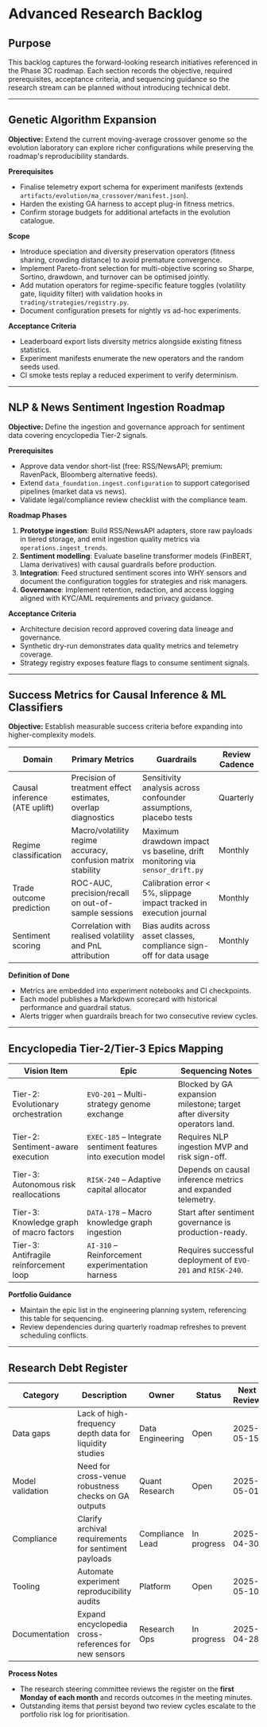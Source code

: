 # Advanced Research Backlog

## Purpose

This backlog captures the forward-looking research initiatives referenced in the
Phase 3C roadmap.  Each section records the objective, required prerequisites,
acceptance criteria, and sequencing guidance so the research stream can be
planned without introducing technical debt.

---

## Genetic Algorithm Expansion

**Objective:** Extend the current moving-average crossover genome so the
evolution laboratory can explore richer configurations while preserving the
roadmap's reproducibility standards.

**Prerequisites**
- Finalise telemetry export schema for experiment manifests (extends
  `artifacts/evolution/ma_crossover/manifest.json`).
- Harden the existing GA harness to accept plug-in fitness metrics.
- Confirm storage budgets for additional artefacts in the evolution catalogue.

**Scope**
- Introduce speciation and diversity preservation operators (fitness sharing,
  crowding distance) to avoid premature convergence.
- Implement Pareto-front selection for multi-objective scoring so Sharpe,
  Sortino, drawdown, and turnover can be optimised jointly.
- Add mutation operators for regime-specific feature toggles (volatility gate,
  liquidity filter) with validation hooks in
  `trading/strategies/registry.py`.
- Document configuration presets for nightly vs ad-hoc experiments.

**Acceptance Criteria**
- Leaderboard export lists diversity metrics alongside existing fitness
  statistics.
- Experiment manifests enumerate the new operators and the random seeds used.
- CI smoke tests replay a reduced experiment to verify determinism.

---

## NLP & News Sentiment Ingestion Roadmap

**Objective:** Define the ingestion and governance approach for sentiment data
covering encyclopedia Tier-2 signals.

**Prerequisites**
- Approve data vendor short-list (free: RSS/NewsAPI; premium: RavenPack,
  Bloomberg alternative feeds).
- Extend `data_foundation.ingest.configuration` to support categorised
  pipelines (market data vs news).
- Validate legal/compliance review checklist with the compliance team.

**Roadmap Phases**
1. **Prototype ingestion**: Build RSS/NewsAPI adapters, store raw payloads in
   tiered storage, and emit ingestion quality metrics via
   `operations.ingest_trends`.
2. **Sentiment modelling**: Evaluate baseline transformer models (FinBERT,
   Llama derivatives) with causal guardrails before production.
3. **Integration**: Feed structured sentiment scores into WHY sensors and
   document the configuration toggles for strategies and risk managers.
4. **Governance**: Implement retention, redaction, and access logging aligned
   with KYC/AML requirements and privacy guidance.

**Acceptance Criteria**
- Architecture decision record approved covering data lineage and governance.
- Synthetic dry-run demonstrates data quality metrics and telemetry coverage.
- Strategy registry exposes feature flags to consume sentiment signals.

---

## Success Metrics for Causal Inference & ML Classifiers

**Objective:** Establish measurable success criteria before expanding into
higher-complexity models.

| Domain | Primary Metrics | Guardrails | Review Cadence |
| --- | --- | --- | --- |
| Causal inference (ATE uplift) | Precision of treatment effect estimates, overlap diagnostics | Sensitivity analysis across confounder assumptions, placebo tests | Quarterly |
| Regime classification | Macro/volatility regime accuracy, confusion matrix stability | Maximum drawdown impact vs baseline, drift monitoring via `sensor_drift.py` | Monthly |
| Trade outcome prediction | ROC-AUC, precision/recall on out-of-sample sessions | Calibration error < 5%, slippage impact tracked in execution journal | Monthly |
| Sentiment scoring | Correlation with realised volatility and PnL attribution | Bias audits across asset classes, compliance sign-off for data usage | Monthly |

**Definition of Done**
- Metrics are embedded into experiment notebooks and CI checkpoints.
- Each model publishes a Markdown scorecard with historical performance and
  guardrail status.
- Alerts trigger when guardrails breach for two consecutive review cycles.

---

## Encyclopedia Tier-2/Tier-3 Epics Mapping

| Vision Item | Epic | Sequencing Notes |
| --- | --- | --- |
| Tier-2: Evolutionary orchestration | `EVO-201` – Multi-strategy genome exchange | Blocked by GA expansion milestone; target after diversity operators land. |
| Tier-2: Sentiment-aware execution | `EXEC-185` – Integrate sentiment features into execution model | Requires NLP ingestion MVP and risk sign-off. |
| Tier-3: Autonomous risk reallocations | `RISK-240` – Adaptive capital allocator | Depends on causal inference metrics and expanded telemetry. |
| Tier-3: Knowledge graph of macro factors | `DATA-178` – Macro knowledge graph ingestion | Start after sentiment governance is production-ready. |
| Tier-3: Antifragile reinforcement loop | `AI-310` – Reinforcement experimentation harness | Requires successful deployment of `EVO-201` and `RISK-240`. |

**Portfolio Guidance**
- Maintain the epic list in the engineering planning system, referencing this
  table for sequencing.
- Review dependencies during quarterly roadmap refreshes to prevent scheduling
  conflicts.

---

## Research Debt Register

| Category | Description | Owner | Status | Next Review |
| --- | --- | --- | --- | --- |
| Data gaps | Lack of high-frequency depth data for liquidity studies | Data Engineering | Open | 2025-05-15 |
| Model validation | Need for cross-venue robustness checks on GA outputs | Quant Research | Open | 2025-05-01 |
| Compliance | Clarify archival requirements for sentiment payloads | Compliance Lead | In progress | 2025-04-30 |
| Tooling | Automate experiment reproducibility audits | Platform | Open | 2025-05-10 |
| Documentation | Expand encyclopedia cross-references for new sensors | Research Ops | In progress | 2025-04-28 |

**Process Notes**
- The research steering committee reviews the register on the **first Monday of
  each month** and records outcomes in the meeting minutes.
- Outstanding items that persist beyond two review cycles escalate to the
  portfolio risk log for prioritisation.

